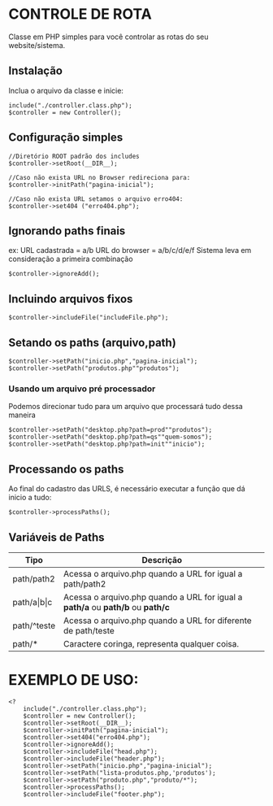 # CONTROLE DE ROTA
Classe em PHP simples para você controlar as rotas do seu website/sistema.

## Instalação
Inclua o arquivo da classe e inicie:

	include("./controller.class.php");
	$controller = new Controller();

	
## Configuração simples

	//Diretório ROOT padrão dos includes
	$controller->setRoot(__DIR__);
	
	//Caso não exista URL no Browser redireciona para: 
	$controller->initPath("pagina-inicial");
	
	//Caso não exista URL setamos o arquivo erro404: 
	$controller->set404	("erro404.php");

 ## Ignorando paths finais
ex:	
URL cadastrada = a/b
URL do browser = a/b/c/d/e/f
Sistema leva em consideração a primeira combinação

	$controller->ignoreAdd();

## Incluindo arquivos fixos

	$controller->includeFile("includeFile.php");

## Setando os paths (arquivo,path)
	$controller->setPath("inicio.php","pagina-inicial");
	$controller->setPath("produtos.php""produtos");


### Usando um arquivo pré processador
Podemos direcionar tudo para um arquivo que processará tudo dessa maneira
	
	$controller->setPath("desktop.php?path=prod""produtos");
	$controller->setPath("desktop.php?path=qs""quem-somos");
	$controller->setPath("desktop.php?path=init""inicio");

## Processando os paths
Ao final do cadastro das URLS, é necessário executar a função que dá inicio a tudo:

	$controller->processPaths();

## Variáveis de Paths


| Tipo | Descrição |
|--|--|
 path/path2 | Acessa o arquivo.php quando a URL for igual a path/path2  |
 path/a\|b\|c| Acessa o arquivo.php quando a URL for igual a **path/a** ou **path/b** ou **path/c**   |
path/^teste | Acessa o arquivo.php quando a URL for diferente de path/teste
path/*| Caractere coringa, representa qualquer coisa.


# EXEMPLO DE USO:

	<?
		include("./controller.class.php");
		$controller = new Controller();
		$controller->setRoot(__DIR__);
		$controller->initPath("pagina-inicial");
		$controller->set404("erro404.php");
		$controller->ignoreAdd();
		$controller->includeFile("head.php");
		$controller->includeFile("header.php");
		$controller->setPath("inicio.php","pagina-inicial");
		$controller->setPath("lista-produtos.php,'produtos');
		$controller->setPath("produto.php","produto/*");
		$controller->processPaths();
		$controller->includeFile("footer.php");